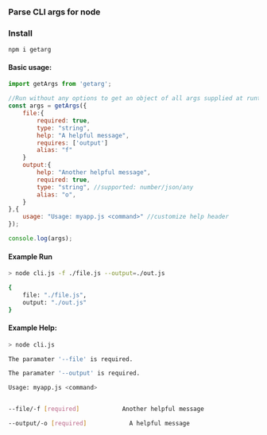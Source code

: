 ### Parse CLI args for node

### Install
`npm i getarg`

#### Basic usage:
```javascript
import getArgs from 'getarg';

//Run without any options to get an object of all args supplied at runtime
const args = getArgs({
    file:{
        required: true,
        type: "string",
        help: "A helpful message",
        requires: ['output']
        alias: "f"
    }
    output:{
        help: "Another helpful message",
        required: true,
        type: "string", //supported: number/json/any
        alias: "o",
    }
},{
    usage: "Usage: myapp.js <command>" //customize help header
});

console.log(args);
```

#### Example Run
```bash
> node cli.js -f ./file.js --output=./out.js

{
    file: "./file.js",
    output: "./out.js"
}

```

#### Example Help:
```bash
> node cli.js

The paramater '--file' is required.

The paramater '--output' is required.

Usage: myapp.js <command>


--file/-f [required]            Another helpful message   

--output/-o [required]            A helpful message

```


